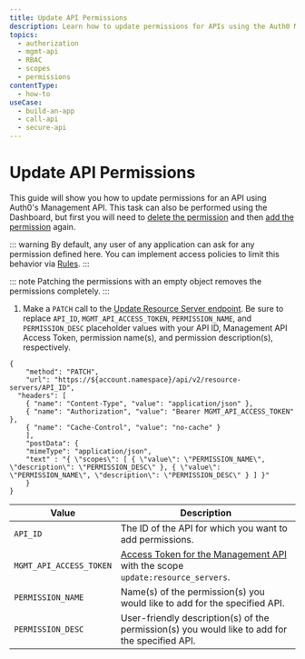 ```yaml
---
title: Update API Permissions
description: Learn how to update permissions for APIs using the Auth0 Management API.
topics:
  - authorization
  - mgmt-api
  - RBAC
  - scopes
  - permissions
contentType:
  - how-to
useCase:
  - build-an-app
  - call-api
  - secure-api
---
```

# Update API Permissions

This guide will show you how to update permissions for an API using Auth0's Management API. This task can also be performed using the Dashboard, but first you will need to [delete the permission](/dashboard/guides/apis/delete-permissions-apis) and then [add the permission](/dashboard/guides/roles/apis/add-permissions-apis) again.

::: warning
By default, any user of any application can ask for any permission defined here. You can implement access policies to limit this behavior via [Rules](/rules).
:::

::: note
Patching the permissions with an empty object removes the permissions completely.
:::

1. Make a `PATCH` call to the [Update Resource Server endpoint](/api/management/v2#!/resource_servers/patch_resource_server). Be sure to replace `API_ID`, `MGMT_API_ACCESS_TOKEN`, `PERMISSION_NAME`, and `PERMISSION_DESC` placeholder values with your API ID, Management API Access Token, permission name(s), and permission description(s), respectively.

```har
{
	"method": "PATCH",
	"url": "https://${account.namespace}/api/v2/resource-servers/API_ID",
  "headers": [
    { "name": "Content-Type", "value": "application/json" },
   	{ "name": "Authorization", "value": "Bearer MGMT_API_ACCESS_TOKEN" },
    { "name": "Cache-Control", "value": "no-cache" }
	],
	"postData": {
    "mimeType": "application/json",
    "text" : "{ \"scopes\": [ { \"value\": \"PERMISSION_NAME\", \"description\": \"PERMISSION_DESC\" }, { \"value\": \"PERMISSION_NAME\", \"description\": \"PERMISSION_DESC\" } ] }"
	}
}
```

| **Value** | **Description** |
| - | - |
| `API_ID` | Τhe ID of the API for which you want to add permissions. |
| `MGMT_API_ACCESS_TOKEN`  | [Access Token for the Management API](/api/management/v2/tokens) with the scope `update:resource_servers`. |
| `PERMISSION_NAME` | Name(s) of the permission(s) you would like to add for the specified API. | 
| `PERMISSION_DESC` | User-friendly description(s) of the permission(s) you would like to add for the specified API. |